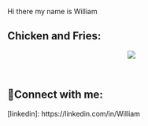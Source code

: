 Hi there my name is William
<h2>Chicken and Fries:</h2>

<p align="center">
<img src="https://imgur.com/undefined"/>
</p>
<br />

<h2>🤳Connect with me:</h2>
[linkedin]: https://linkedin.com/in/William
